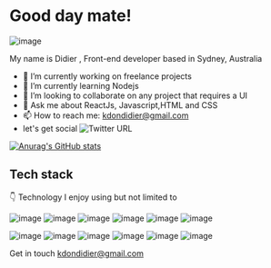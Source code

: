 # Good day mate!

![image](https://user-images.githubusercontent.com/18181964/134127713-76a80caf-a3c9-41b2-95f2-621f860d3c7e.png)



My name is Didier , Front-end developer based in Sydney, Australia
- 🔭 I’m currently working on freelance projects
- 🌱 I’m currently learning Nodejs
- 👯 I’m looking to collaborate on any project that requires a UI
- 💬 Ask me about ReactJs, Javascript,HTML and CSS
- 📫 How to reach me: <kdondidier@gmail.com>
- let's get social ![Twitter URL](https://img.shields.io/twitter/url?style=social&url=https%3A%2F%2Ftwitter.com%2FKAMANUTSID)

[![Anurag's GitHub stats](https://github-readme-stats.vercel.app/api?username=didier187)](https://github.com/anuraghazra/github-readme-stats)

## Tech stack
:point_down:
Technology I enjoy using but not limited to 

![image](https://img.shields.io/badge/javascript-yellow)
![image](https://img.shields.io/badge/-reactjs-yellowgreen)
![image](https://img.shields.io/badge/-html5-green)
![image](https://img.shields.io/badge/-css3-green)
![image](https://img.shields.io/badge/-bootstrap-green)
![image](https://img.shields.io/badge/-SASS-green)

![image](https://img.shields.io/badge/-StyledComponents-green)
![image](https://img.shields.io/badge/-grid-green)
![image](https://img.shields.io/badge/-flexbox-green)
![image](https://img.shields.io/badge/-UI-green)
![image](https://img.shields.io/badge/-API-green)
![image](https://img.shields.io/badge/-css+variable-green)

Get in touch <kdondidier@gmail.com>
